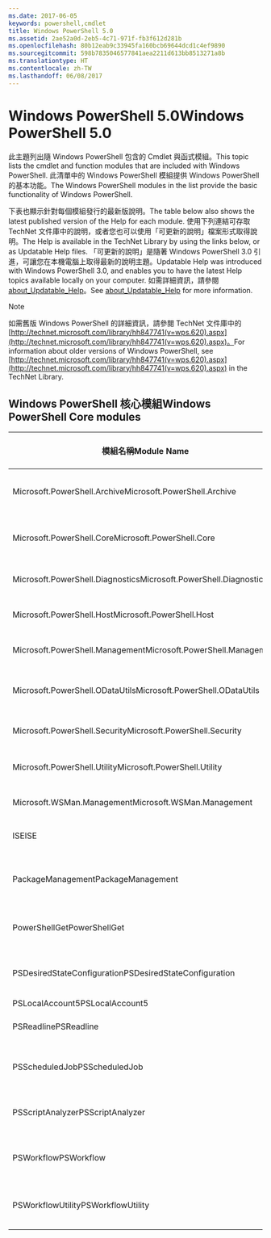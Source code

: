 ```yaml
---
ms.date: 2017-06-05
keywords: powershell,cmdlet
title: Windows PowerShell 5.0
ms.assetid: 2ae52a0d-2eb5-4c71-971f-fb3f612d281b
ms.openlocfilehash: 80b12eab9c33945fa160bcb69644dcd1c4ef9890
ms.sourcegitcommit: 598b7835046577841aea2211d613bb8513271a8b
ms.translationtype: HT
ms.contentlocale: zh-TW
ms.lasthandoff: 06/08/2017
---
```

# <a name="windows-powershell-50"></a><span data-ttu-id="4f900-103">Windows PowerShell 5.0</span><span class="sxs-lookup"><span data-stu-id="4f900-103">Windows PowerShell 5.0</span></span>
<span data-ttu-id="4f900-104">此主題列出隨 Windows PowerShell 包含的 Cmdlet 與函式模組。</span><span class="sxs-lookup"><span data-stu-id="4f900-104">This topic lists the cmdlet and function modules that are included with Windows PowerShell.</span></span> <span data-ttu-id="4f900-105">此清單中的 Windows PowerShell 模組提供 Windows PowerShell 的基本功能。</span><span class="sxs-lookup"><span data-stu-id="4f900-105">The Windows PowerShell modules in the list provide the basic functionality of Windows PowerShell.</span></span>

<span data-ttu-id="4f900-106">下表也顯示針對每個模組發行的最新版說明。</span><span class="sxs-lookup"><span data-stu-id="4f900-106">The table below also shows the latest published version of the Help for each module.</span></span> <span data-ttu-id="4f900-107">使用下列連結可存取 TechNet 文件庫中的說明，或者您也可以使用「可更新的說明」檔案形式取得說明。</span><span class="sxs-lookup"><span data-stu-id="4f900-107">The Help is available in the TechNet Library by using the links below, or as Updatable Help files.</span></span> <span data-ttu-id="4f900-108">「可更新的說明」是隨著 Windows PowerShell 3.0 引進，可讓您在本機電腦上取得最新的說明主題。</span><span class="sxs-lookup"><span data-stu-id="4f900-108">Updatable Help was introduced with Windows PowerShell 3.0, and enables you to have the latest Help topics available locally on your computer.</span></span> <span data-ttu-id="4f900-109">如需詳細資訊，請參閱 [about_Updatable_Help](http://technet.microsoft.com/library/hh847735.aspx)。</span><span class="sxs-lookup"><span data-stu-id="4f900-109">See [about_Updatable_Help](http://technet.microsoft.com/library/hh847735.aspx) for more information.</span></span>

> [!NOTE]
> <span data-ttu-id="4f900-110">如需舊版 Windows PowerShell 的詳細資訊，請參閱 TechNet 文件庫中的 [http://technet.microsoft.com/library/hh847741(v=wps.620).aspx](http://technet.microsoft.com/library/hh847741(v=wps.620).aspx)。</span><span class="sxs-lookup"><span data-stu-id="4f900-110">For information about older versions of Windows PowerShell, see [http://technet.microsoft.com/library/hh847741(v=wps.620).aspx](http://technet.microsoft.com/library/hh847741(v=wps.620).aspx) in the TechNet Library.</span></span>

## <a name="windows-powershell-core-modules"></a><span data-ttu-id="4f900-111">Windows PowerShell 核心模組</span><span class="sxs-lookup"><span data-stu-id="4f900-111">Windows PowerShell Core modules</span></span>

|<span data-ttu-id="4f900-112">模組名稱</span><span class="sxs-lookup"><span data-stu-id="4f900-112">Module Name</span></span>|<span data-ttu-id="4f900-113">網頁版的標題與連結</span><span class="sxs-lookup"><span data-stu-id="4f900-113">Title and Link to Web Version</span></span>|<span data-ttu-id="4f900-114">最新版本</span><span class="sxs-lookup"><span data-stu-id="4f900-114">Latest Version</span></span>|
|---------------|---------------------------------|------------------|
|<span data-ttu-id="4f900-115">Microsoft.PowerShell.Archive</span><span class="sxs-lookup"><span data-stu-id="4f900-115">Microsoft.PowerShell.Archive</span></span>|[<span data-ttu-id="4f900-116">Microsoft.PowerShell.Archive 模組</span><span class="sxs-lookup"><span data-stu-id="4f900-116">Microsoft.PowerShell.Archive Module</span></span>](Microsoft.PowerShell.Archive-Module.md)|<span data-ttu-id="4f900-117">5.0.1.0</span><span class="sxs-lookup"><span data-stu-id="4f900-117">5.0.1.0</span></span>|
|<span data-ttu-id="4f900-118">Microsoft.PowerShell.Core</span><span class="sxs-lookup"><span data-stu-id="4f900-118">Microsoft.PowerShell.Core</span></span>|[<span data-ttu-id="4f900-119">Windows PowerShell 核心 Cmdlet 說明主題</span><span class="sxs-lookup"><span data-stu-id="4f900-119">Windows PowerShell Core Cmdlet Help Topics</span></span>](https://technet.microsoft.com/en-us/library/416b758e-e714-407f-bb6e-4d4e9112be95)|<span data-ttu-id="4f900-120">5.0.1.0</span><span class="sxs-lookup"><span data-stu-id="4f900-120">5.0.1.0</span></span>|
|<span data-ttu-id="4f900-121">Microsoft.PowerShell.Diagnostics</span><span class="sxs-lookup"><span data-stu-id="4f900-121">Microsoft.PowerShell.Diagnostics</span></span>|[<span data-ttu-id="4f900-122">Windows PowerShell 診斷 Cmdlet</span><span class="sxs-lookup"><span data-stu-id="4f900-122">Windows PowerShell Diagnostic Cmdlets</span></span>](http://technet.microsoft.com/library/792C093D-2DAA-4A9D-96CF-A30A9A9595B4)|<span data-ttu-id="4f900-123">5.0.1.0</span><span class="sxs-lookup"><span data-stu-id="4f900-123">5.0.1.0</span></span>|
|<span data-ttu-id="4f900-124">Microsoft.PowerShell.Host</span><span class="sxs-lookup"><span data-stu-id="4f900-124">Microsoft.PowerShell.Host</span></span>|[<span data-ttu-id="4f900-125">Windows PowerShell 主機 Cmdlet</span><span class="sxs-lookup"><span data-stu-id="4f900-125">Windows PowerShell Host Cmdlets</span></span>](http://technet.microsoft.com/library/E1957183-3E3C-481F-B604-F58550D42C4C)|<span data-ttu-id="4f900-126">5.0.1.0</span><span class="sxs-lookup"><span data-stu-id="4f900-126">5.0.1.0</span></span>|
|<span data-ttu-id="4f900-127">Microsoft.PowerShell.Management</span><span class="sxs-lookup"><span data-stu-id="4f900-127">Microsoft.PowerShell.Management</span></span>|[<span data-ttu-id="4f900-128">Windows PowerShell 管理 Cmdlet</span><span class="sxs-lookup"><span data-stu-id="4f900-128">Windows PowerShell Management Cmdlets</span></span>](http://technet.microsoft.com/library/A7DCE904-3284-4CBD-8AF4-9B660E0F8CF4)|<span data-ttu-id="4f900-129">5.0.1.0</span><span class="sxs-lookup"><span data-stu-id="4f900-129">5.0.1.0</span></span>|
|<span data-ttu-id="4f900-130">Microsoft.PowerShell.ODataUtils</span><span class="sxs-lookup"><span data-stu-id="4f900-130">Microsoft.PowerShell.ODataUtils</span></span>|[<span data-ttu-id="4f900-131">Windows PowerShell OData 公用程式 Cmdlet</span><span class="sxs-lookup"><span data-stu-id="4f900-131">Windows PowerShell OData Utilities Cmdlets</span></span>](http://technet.microsoft.com/library/dn818911(v=wps.640).aspx)|<span data-ttu-id="4f900-132">5.0.1.0</span><span class="sxs-lookup"><span data-stu-id="4f900-132">5.0.1.0</span></span>|
|<span data-ttu-id="4f900-133">Microsoft.PowerShell.Security</span><span class="sxs-lookup"><span data-stu-id="4f900-133">Microsoft.PowerShell.Security</span></span>|[<span data-ttu-id="4f900-134">Windows PowerShell 安全性 Cmdlet</span><span class="sxs-lookup"><span data-stu-id="4f900-134">Windows PowerShell Security Cmdlets</span></span>](http://technet.microsoft.com/library/3D94A738-3A83-4BD3-8937-E518890D576F)|<span data-ttu-id="4f900-135">5.0.1.0</span><span class="sxs-lookup"><span data-stu-id="4f900-135">5.0.1.0</span></span>|
|<span data-ttu-id="4f900-136">Microsoft.PowerShell.Utility</span><span class="sxs-lookup"><span data-stu-id="4f900-136">Microsoft.PowerShell.Utility</span></span>|[<span data-ttu-id="4f900-137">Windows PowerShell 公用程式 Cmdlet</span><span class="sxs-lookup"><span data-stu-id="4f900-137">Windows PowerShell Utility Cmdlets</span></span>](http://technet.microsoft.com/library/E5764DA6-8961-4320-B733-F460F3E6F730)|<span data-ttu-id="4f900-138">5.0.1.0</span><span class="sxs-lookup"><span data-stu-id="4f900-138">5.0.1.0</span></span>|
|<span data-ttu-id="4f900-139">Microsoft.WSMan.Management</span><span class="sxs-lookup"><span data-stu-id="4f900-139">Microsoft.WSMan.Management</span></span>|[<span data-ttu-id="4f900-140">Windows PowerShell WSMan Cmdlet</span><span class="sxs-lookup"><span data-stu-id="4f900-140">Windows PowerShell WSMan Cmdlets</span></span>](http://technet.microsoft.com/library/F0905869-019D-42B5-94FE-6457A182BA57)|<span data-ttu-id="4f900-141">5.0.1.0</span><span class="sxs-lookup"><span data-stu-id="4f900-141">5.0.1.0</span></span>|
|<span data-ttu-id="4f900-142">ISE</span><span class="sxs-lookup"><span data-stu-id="4f900-142">ISE</span></span>|[<span data-ttu-id="4f900-143">Windows PowerShell ISE Cmdlet</span><span class="sxs-lookup"><span data-stu-id="4f900-143">Windows PowerShell ISE Cmdlets</span></span>](http://technet.microsoft.com/library/7F6F1CD2-2409-47C0-8BED-72FFC88DE104)|<span data-ttu-id="4f900-144">5.0.1.0</span><span class="sxs-lookup"><span data-stu-id="4f900-144">5.0.1.0</span></span>|
|<span data-ttu-id="4f900-145">PackageManagement</span><span class="sxs-lookup"><span data-stu-id="4f900-145">PackageManagement</span></span>|[<span data-ttu-id="4f900-146">Windows PowerShell PackageManagement Cmdlet</span><span class="sxs-lookup"><span data-stu-id="4f900-146">Windows PowerShell PackageManagement Cmdlets</span></span>](http://technet.microsoft.com/library/dn890951.aspx)|<span data-ttu-id="4f900-147">5.0.1.0</span><span class="sxs-lookup"><span data-stu-id="4f900-147">5.0.1.0</span></span>|
|<span data-ttu-id="4f900-148">PowerShellGet</span><span class="sxs-lookup"><span data-stu-id="4f900-148">PowerShellGet</span></span>|[<span data-ttu-id="4f900-149">Windows PowerShell PowerShellGet Cmdlet</span><span class="sxs-lookup"><span data-stu-id="4f900-149">Windows PowerShell PowerShellGet Cmdlets</span></span>](http://technet.microsoft.com/library/dn835097.aspx)|<span data-ttu-id="4f900-150">5.0.1.0</span><span class="sxs-lookup"><span data-stu-id="4f900-150">5.0.1.0</span></span>|
|<span data-ttu-id="4f900-151">PSDesiredStateConfiguration</span><span class="sxs-lookup"><span data-stu-id="4f900-151">PSDesiredStateConfiguration</span></span>|[<span data-ttu-id="4f900-152">Windows PowerShell 預期狀態設定 Cmdlet</span><span class="sxs-lookup"><span data-stu-id="4f900-152">Windows PowerShell Desired State Configuration Cmdlets</span></span>](https://technet.microsoft.com/en-US/library/dn521624.aspx)|<span data-ttu-id="4f900-153">5.0.1.0</span><span class="sxs-lookup"><span data-stu-id="4f900-153">5.0.1.0</span></span>|
|<span data-ttu-id="4f900-154">PSLocalAccount5</span><span class="sxs-lookup"><span data-stu-id="4f900-154">PSLocalAccount5</span></span>||<span data-ttu-id="4f900-155">5.0.1.0</span><span class="sxs-lookup"><span data-stu-id="4f900-155">5.0.1.0</span></span>|
|<span data-ttu-id="4f900-156">PSReadline</span><span class="sxs-lookup"><span data-stu-id="4f900-156">PSReadline</span></span>|[<span data-ttu-id="4f900-157">Windows PowerShell Readline Cmdlet</span><span class="sxs-lookup"><span data-stu-id="4f900-157">Windows PowerShell Readline Cmdlets</span></span>](https://technet.microsoft.com/en-US/library/mt560330)|<span data-ttu-id="4f900-158">5.0.1.0</span><span class="sxs-lookup"><span data-stu-id="4f900-158">5.0.1.0</span></span>|
|<span data-ttu-id="4f900-159">PSScheduledJob</span><span class="sxs-lookup"><span data-stu-id="4f900-159">PSScheduledJob</span></span>|[<span data-ttu-id="4f900-160">Windows PowerShell 排程工作 Cmdlet</span><span class="sxs-lookup"><span data-stu-id="4f900-160">Windows PowerShell Scheduled Job Cmdlets</span></span>](http://technet.microsoft.com/library/DE2215F0-B525-4F65-A059-480B786C6B11)|<span data-ttu-id="4f900-161">5.0.1.0</span><span class="sxs-lookup"><span data-stu-id="4f900-161">5.0.1.0</span></span>|
|<span data-ttu-id="4f900-162">PSScriptAnalyzer</span><span class="sxs-lookup"><span data-stu-id="4f900-162">PSScriptAnalyzer</span></span>|[<span data-ttu-id="4f900-163">Windows PowerShell PSScriptAnalyzer Cmdlet</span><span class="sxs-lookup"><span data-stu-id="4f900-163">Windows PowerShell PSScriptAnalyzer Cmdlets</span></span>](http://technet.microsoft.com/library/dn927161.aspx)|<span data-ttu-id="4f900-164">5.0.1.0</span><span class="sxs-lookup"><span data-stu-id="4f900-164">5.0.1.0</span></span>|
|<span data-ttu-id="4f900-165">PSWorkflow</span><span class="sxs-lookup"><span data-stu-id="4f900-165">PSWorkflow</span></span>|[<span data-ttu-id="4f900-166">Windows PowerShell 工作流程 Cmdlet</span><span class="sxs-lookup"><span data-stu-id="4f900-166">Windows PowerShell Workflow Cmdlets</span></span>](http://technet.microsoft.com/library/A6B6D03A-6FDF-478A-B08A-0C145AB690BD)|<span data-ttu-id="4f900-167">5.0.1.0</span><span class="sxs-lookup"><span data-stu-id="4f900-167">5.0.1.0</span></span>|
|<span data-ttu-id="4f900-168">PSWorkflowUtility</span><span class="sxs-lookup"><span data-stu-id="4f900-168">PSWorkflowUtility</span></span>|[<span data-ttu-id="4f900-169">Windows PowerShell 工作流程公用程式 Cmdlet</span><span class="sxs-lookup"><span data-stu-id="4f900-169">Windows PowerShell Workflow Utility Cmdlets</span></span>](http://technet.microsoft.com/library/D33B1B65-7140-431C-9A70-F768D025074A)|<span data-ttu-id="4f900-170">5.0.1.0</span><span class="sxs-lookup"><span data-stu-id="4f900-170">5.0.1.0</span></span>|

